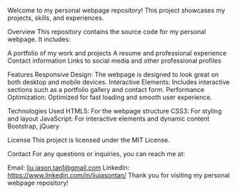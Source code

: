 Welcome to my personal webpage repository! This project showcases my projects, skills, and experiences. 

Overview
This repository contains the source code for my personal webpage. It includes:

A portfolio of my work and projects
A resume and professional experience
Contact information
Links to social media and other professional profiles

Features
Responsive Design: The webpage is designed to look great on both desktop and mobile devices.
Interactive Elements: Includes interactive sections such as a portfolio gallery and contact form.
Performance Optimization: Optimized for fast loading and smooth user experience.

Technologies Used
HTML5: For the webpage structure
CSS3: For styling and layout
JavaScript: For interactive elements and dynamic content
Bootstrap, jQuery

License
This project is licensed under the MIT License.

Contact
For any questions or inquiries, you can reach me at:

Email: liu.jason.tan1@gmail.com
LinkedIn: https://www.linkedin.com/in/liujasontan/
Thank you for visiting my personal webpage repository!
